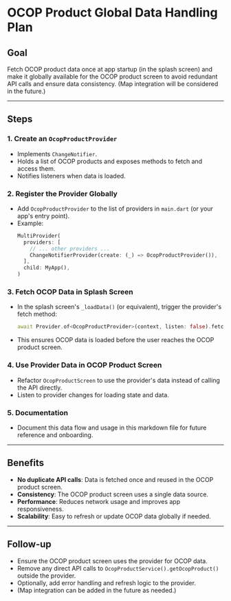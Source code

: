 # OCOP Product Global Data Handling Plan

## Goal
Fetch OCOP product data once at app startup (in the splash screen) and make it globally available for the OCOP product screen to avoid redundant API calls and ensure data consistency. (Map integration will be considered in the future.)

---

## Steps

### 1. Create an `OcopProductProvider`
- Implements `ChangeNotifier`.
- Holds a list of OCOP products and exposes methods to fetch and access them.
- Notifies listeners when data is loaded.

### 2. Register the Provider Globally
- Add `OcopProductProvider` to the list of providers in `main.dart` (or your app's entry point).
- Example:
  ```dart
  MultiProvider(
    providers: [
      // ... other providers ...
      ChangeNotifierProvider(create: (_) => OcopProductProvider()),
    ],
    child: MyApp(),
  )
  ```

### 3. Fetch OCOP Data in Splash Screen
- In the splash screen's `_loadData()` (or equivalent), trigger the provider's fetch method:
  ```dart
  await Provider.of<OcopProductProvider>(context, listen: false).fetchOcopProducts();
  ```
- This ensures OCOP data is loaded before the user reaches the OCOP product screen.

### 4. Use Provider Data in OCOP Product Screen
- Refactor `OcopProductScreen` to use the provider's data instead of calling the API directly.
- Listen to provider changes for loading state and data.

### 5. Documentation
- Document this data flow and usage in this markdown file for future reference and onboarding.

---

## Benefits
- **No duplicate API calls**: Data is fetched once and reused in the OCOP product screen.
- **Consistency**: The OCOP product screen uses a single data source.
- **Performance**: Reduces network usage and improves app responsiveness.
- **Scalability**: Easy to refresh or update OCOP data globally if needed.

---

## Follow-up
- Ensure the OCOP product screen uses the provider for OCOP data.
- Remove any direct API calls to `OcopProductService().getOcopProduct()` outside the provider.
- Optionally, add error handling and refresh logic to the provider.
- (Map integration can be added in the future as needed.) 